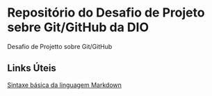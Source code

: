 # Repositório do Desafio de Projeto sebre Git/GitHub da DIO
Desafio de Projetto sobre Git/GitHub

## Links Úteis
[Sintaxe básica da linguagem Markdown](https://www.markdownguide.org/basic-syntax/)
